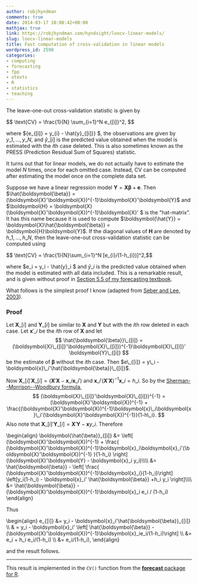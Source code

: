 ```yaml
---
author: robjhyndman
comments: true
date: 2014-03-17 10:08:42+00:00
mathjax: true
link: https://robjhyndman.com/hyndsight/loocv-linear-models/
slug: loocv-linear-models
title: Fast computation of cross-validation in linear models
wordpress_id: 2598
categories:
- computing
- forecasting
- fpp
- otexts
- R
- statistics
- teaching
---
```


The leave-one-out cross-validation statistic is given by

<div>
$$
\text{CV} = \frac{1}{N} \sum_{i=1}^N e_{[i]}^2,
$$
</div>

where ${e\_{[i]} = y\_{i} - \hat{y}\_{[i]}} $, the observations are given by $y\_{1},\dots,y\_{N}$, and  $\hat{y}\_{[i]}$ is the predicted value obtained when the model is estimated with the $i\text{th}$ case deleted. This is also sometimes known as the PRESS (Prediction Residual Sum of Squares) statistic.

It turns out that for linear models, we do not actually have to estimate the model $N$ times, once for each omitted case. Instead, CV can be computed after estimating the model once on the complete data set.<!-- more -->

Suppose we have a linear regression model $\boldsymbol{Y} = \boldsymbol{X}\boldsymbol{\beta} + \boldsymbol{e}$. Then $\hat{\boldsymbol{\beta}} = (\boldsymbol{X}'\boldsymbol{X})^{-1}\boldsymbol{X}'\boldsymbol{Y}$ and $\boldsymbol{H} = \boldsymbol{X}(\boldsymbol{X}'\boldsymbol{X})^{-1}\boldsymbol{X}' $ is the "hat-matrix". It has this name because it is used to compute $\boldsymbol{\hat{Y}} = \boldsymbol{X}\hat{\boldsymbol{\beta}} = \boldsymbol{H}\boldsymbol{Y}$. If the diagonal values of $\boldsymbol{H}$ are denoted by $h\_{1},\dots,h\_{N}$, then the leave-one-out cross-validation statistic can be computed using

<div>
$$ \text{CV} = \frac{1}{N}\sum_{i=1}^N [e_{i}/(1-h_{i})]^2,$$
</div>

where $e\_i = y\_i - \hat{y}\_i $ and $\hat{y}\_i$ is the predicted value obtained when the model is estimated with all data included. This is a remarkable result, and is given without proof in [Section 5.5 of my forecasting textbook](http://www.otexts.org/fpp/5/5/).

What follows is the simplest proof I know (adapted from [Seber and Lee, 2003](http://amzn.com/0471415405/?tag=prorobjhyn-20)).

### Proof

Let $\boldsymbol{X}\_{[i]}$ and $\boldsymbol{Y}\_{[i]}$ be similar to $\boldsymbol{X}$ and $\boldsymbol{Y}$ but with the $i$th row deleted in each case. Let $\boldsymbol{x}'\_i$ be the $i$th row of $\boldsymbol{X}$ and let
$$
\hat{\boldsymbol{\beta}}\_{[i]} = (\boldsymbol{X}\_{[i]}'\boldsymbol{X}\_{[i]})^{-1}\boldsymbol{X}\_{[i]}' \boldsymbol{Y}\_{[i]}
$$
be the estimate of $\boldsymbol{\beta}$ without the $i$th case. Then $e\_{[i]} = y\_i - \boldsymbol{x}\_i'\hat{\boldsymbol{\beta}}\_{[i]}$.

Now $\boldsymbol{X}\_{[i]}'\boldsymbol{X}\_{[i]} = (\boldsymbol{X}'\boldsymbol{X} - \boldsymbol{x}\_i\boldsymbol{x}\_i')$ and $\boldsymbol{x}\_i'(\boldsymbol{X}'\boldsymbol{X})^{-1}\boldsymbol{x}\_i = h\_i$. So by the [Sherman--Morrison--Woodbury formula](http://en.wikipedia.org/wiki/Sherman%E2%80%93Morrison\_formula),
$$
(\boldsymbol{X}\_{[i]}'\boldsymbol{X}\_{[i]})^{-1} = (\boldsymbol{X}'\boldsymbol{X})^{-1} + \frac{(\boldsymbol{X}'\boldsymbol{X})^{-1}\boldsymbol{x}\_i\boldsymbol{x}\_i'(\boldsymbol{X}'\boldsymbol{X})^{-1}}{1-h\_i}.
$$
Also note that $\boldsymbol{X}\_{[i]}' \boldsymbol{Y}\_{[i]} = \boldsymbol{X}'\boldsymbol{Y} - \boldsymbol{x}y\_i$. Therefore

<div>
\begin{align}
\boldsymbol{\hat{\beta}}_{[i]} 
&=  \left[ (\boldsymbol{X}'\boldsymbol{X})^{-1}  + \frac{ (\boldsymbol{X}'\boldsymbol{X})^{-1}\boldsymbol{x}_i\boldsymbol{x}_i'(\boldsymbol{X}'\boldsymbol{X})^{-1} }{1-h_i} \right] (\boldsymbol{X}'\boldsymbol{Y} - \boldsymbol{x}_i y_i)\\\\
&=  \hat{\boldsymbol{\beta}} - \left[ \frac{ (\boldsymbol{X}'\boldsymbol{X})^{-1}\boldsymbol{x}_i}{1-h_i}\right] \left[y_i(1-h_i) -  \boldsymbol{x}_i' \hat{\boldsymbol{\beta}} +h_i y_i \right]\\\\
&=  \hat{\boldsymbol{\beta}} - (\boldsymbol{X}'\boldsymbol{X})^{-1}\boldsymbol{x}_i e_i / (1-h_i)
\end{align}
</div>



  





Thus

<div>
\begin{align}
e_{[i]} &= y_i - \boldsymbol{x}_i'\hat{\boldsymbol{\beta}}_{[i]} \\
& = y_i - \boldsymbol{x}_i' \left[ \hat{\boldsymbol{\beta}} - (\boldsymbol{X}'\boldsymbol{X})^{-1}\boldsymbol{x}_ie_i/(1-h_i)\right] \\
&= e_i + h_i e_i/(1-h_i) \\
&= e_i/(1-h_i),
\end{align}
</div>

and the result follows.






* * *






This result is implemented in the `CV()` function from the [**forecast** package for R](http://github.com/robjhyndman/forecast/).
